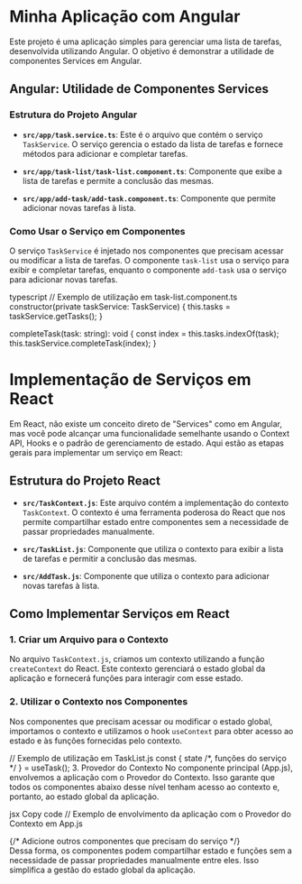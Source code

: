# Minha Aplicação com Angular 

Este projeto é uma aplicação simples para gerenciar uma lista de tarefas, desenvolvida utilizando Angular. O objetivo é demonstrar a utilidade de componentes Services em Angular.

## Angular: Utilidade de Componentes Services

### Estrutura do Projeto Angular

- **`src/app/task.service.ts`**: Este é o arquivo que contém o serviço `TaskService`. O serviço gerencia o estado da lista de tarefas e fornece métodos para adicionar e completar tarefas.

- **`src/app/task-list/task-list.component.ts`**: Componente que exibe a lista de tarefas e permite a conclusão das mesmas.

- **`src/app/add-task/add-task.component.ts`**: Componente que permite adicionar novas tarefas à lista.

### Como Usar o Serviço em Componentes

O serviço `TaskService` é injetado nos componentes que precisam acessar ou modificar a lista de tarefas. O componente `task-list` usa o serviço para exibir e completar tarefas, enquanto o componente `add-task` usa o serviço para adicionar novas tarefas.

typescript
// Exemplo de utilização em task-list.component.ts
constructor(private taskService: TaskService) {
  this.tasks = taskService.getTasks();
}

completeTask(task: string): void {
  const index = this.tasks.indexOf(task);
  this.taskService.completeTask(index);
}

# Implementação de Serviços em React

Em React, não existe um conceito direto de "Services" como em Angular, mas você pode alcançar uma funcionalidade semelhante usando o Context API, Hooks e o padrão de gerenciamento de estado. Aqui estão as etapas gerais para implementar um serviço em React:

## Estrutura do Projeto React

- **`src/TaskContext.js`**: Este arquivo contém a implementação do contexto `TaskContext`. O contexto é uma ferramenta poderosa do React que nos permite compartilhar estado entre componentes sem a necessidade de passar propriedades manualmente.

- **`src/TaskList.js`**: Componente que utiliza o contexto para exibir a lista de tarefas e permitir a conclusão das mesmas.

- **`src/AddTask.js`**: Componente que utiliza o contexto para adicionar novas tarefas à lista.

## Como Implementar Serviços em React

### 1. Criar um Arquivo para o Contexto

No arquivo `TaskContext.js`, criamos um contexto utilizando a função `createContext` do React. Este contexto gerenciará o estado global da aplicação e fornecerá funções para interagir com esse estado.

### 2. Utilizar o Contexto nos Componentes

Nos componentes que precisam acessar ou modificar o estado global, importamos o contexto e utilizamos o hook `useContext` para obter acesso ao estado e às funções fornecidas pelo contexto.


// Exemplo de utilização em TaskList.js
const { state /*, funções do serviço */ } = useTask();
3. Provedor do Contexto
No componente principal (App.js), envolvemos a aplicação com o Provedor do Contexto. Isso garante que todos os componentes abaixo desse nível tenham acesso ao contexto e, portanto, ao estado global da aplicação.

jsx
Copy code
// Exemplo de envolvimento da aplicação com o Provedor do Contexto em App.js
<TaskProvider>
  <div>
    <TaskList />
    {/* Adicione outros componentes que precisam do serviço */}
  </div>
</TaskProvider>
Dessa forma, os componentes podem compartilhar estado e funções sem a necessidade de passar propriedades manualmente entre eles. Isso simplifica a gestão do estado global da aplicação.